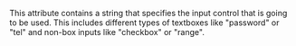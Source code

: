 This attribute contains a string that specifies the input control that is going to be used. This includes different types of textboxes like "password" or "tel" and non-box inputs like "checkbox" or "range".